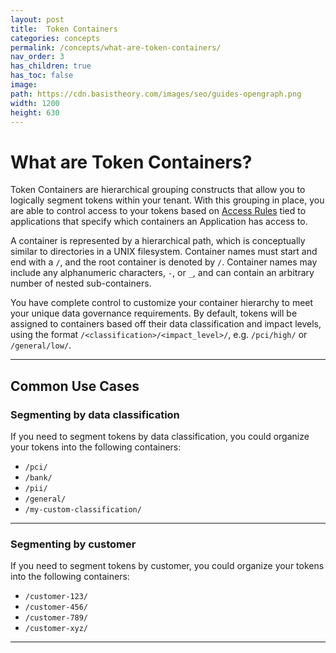 ```yaml
---
layout: post
title:  Token Containers
categories: concepts
permalink: /concepts/what-are-token-containers/
nav_order: 3
has_children: true
has_toc: false
image:
path: https://cdn.basistheory.com/images/seo/guides-opengraph.png
width: 1200
height: 630
---
```


# What are Token Containers?

Token Containers are hierarchical grouping constructs that allow you to logically segment tokens within your tenant. With
this grouping in place, you are able to control access to your tokens based on [Access Rules](https://developers.basistheory.com/concepts/access-controls/) 
tied to applications that specify which containers an Application has access to. 

A container is represented by a hierarchical path, which is conceptually similar to directories in a UNIX filesystem.
Container names must start and end with a `/`, and the root container is denoted by `/`. Container names may include any 
alphanumeric characters, `-`, or `_`, and can contain an arbitrary number of nested sub-containers.

You have complete control to customize your container hierarchy to meet your unique data governance requirements. By default,
tokens will be assigned to containers based off their data classification and impact levels, using the format 
`/<classification>/<impact_level>/`, e.g. `/pci/high/` or `/general/low/`.

---

## Common Use Cases

### Segmenting by data classification

If you need to segment tokens by data classification, you could organize your tokens into the following containers:

- `/pci/`
- `/bank/`
- `/pii/`
- `/general/`
- `/my-custom-classification/`

---

### Segmenting by customer

If you need to segment tokens by customer, you could organize your tokens into the following containers:

- `/customer-123/`
- `/customer-456/`
- `/customer-789/`
- `/customer-xyz/`

---